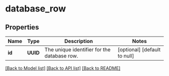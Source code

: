 # database_row
## Properties

| Name | Type | Description | Notes |
|------------ | ------------- | ------------- | -------------|
| **id** | **UUID** | The unique identifier for the database row. | [optional] [default to null] |

[[Back to Model list]](../README.md#documentation-for-models) [[Back to API list]](../README.md#documentation-for-api-endpoints) [[Back to README]](../README.md)

